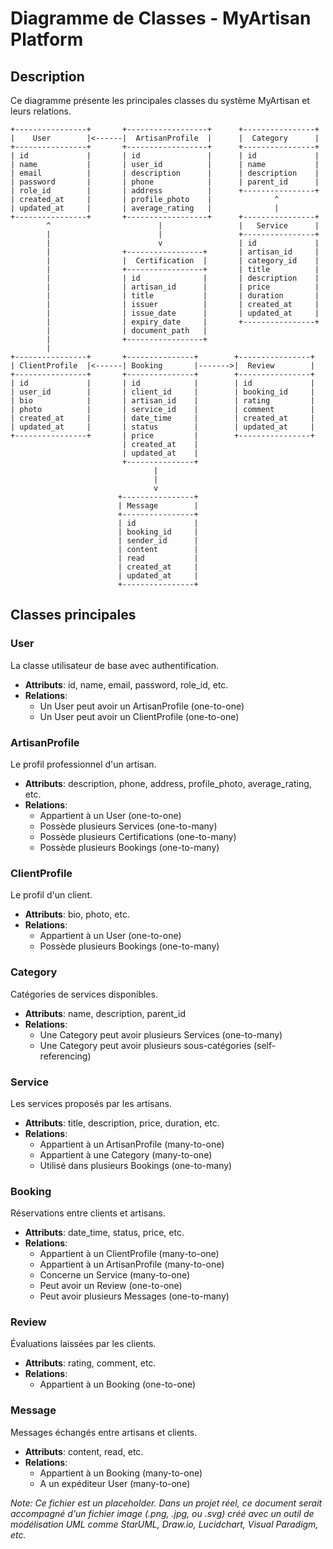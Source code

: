 # Diagramme de Classes - MyArtisan Platform

## Description
Ce diagramme présente les principales classes du système MyArtisan et leurs relations.

```
+----------------+       +------------------+      +----------------+
|    User        |<------|  ArtisanProfile  |      |  Category      |
+----------------+       +------------------+      +----------------+
| id             |       | id               |      | id             |
| name           |       | user_id          |      | name           |
| email          |       | description      |      | description    |
| password       |       | phone            |      | parent_id      |
| role_id        |       | address          |      +----------------+
| created_at     |       | profile_photo    |              ^
| updated_at     |       | average_rating   |              |
+----------------+       +------------------+      +----------------+
        ^                        |                 |   Service      |
        |                        |                 +----------------+
        |                        v                 | id             |
        |                +-----------------+       | artisan_id     |
        |                |  Certification  |       | category_id    |
        |                +-----------------+       | title          |
        |                | id              |       | description    |
        |                | artisan_id      |       | price          |
        |                | title           |       | duration       |
        |                | issuer          |       | created_at     |
        |                | issue_date      |       | updated_at     |
        |                | expiry_date     |       +----------------+
        |                | document_path   |
        |                +-----------------+
        |
+----------------+       +---------------+        +----------------+
| ClientProfile  |<------| Booking       |------->|  Review        |
+----------------+       +---------------+        +----------------+
| id             |       | id            |        | id             |
| user_id        |       | client_id     |        | booking_id     |
| bio            |       | artisan_id    |        | rating         |
| photo          |       | service_id    |        | comment        |
| created_at     |       | date_time     |        | created_at     |
| updated_at     |       | status        |        | updated_at     |
+----------------+       | price         |        +----------------+
                         | created_at    |
                         | updated_at    |
                         +---------------+
                                |
                                |
                                v
                        +----------------+
                        | Message        |
                        +----------------+
                        | id             |
                        | booking_id     |
                        | sender_id      |
                        | content        |
                        | read           |
                        | created_at     |
                        | updated_at     |
                        +----------------+
```

## Classes principales

### User
La classe utilisateur de base avec authentification.
- **Attributs**: id, name, email, password, role_id, etc.
- **Relations**:
  - Un User peut avoir un ArtisanProfile (one-to-one)
  - Un User peut avoir un ClientProfile (one-to-one)

### ArtisanProfile
Le profil professionnel d'un artisan.
- **Attributs**: description, phone, address, profile_photo, average_rating, etc.
- **Relations**:
  - Appartient à un User (one-to-one)
  - Possède plusieurs Services (one-to-many)
  - Possède plusieurs Certifications (one-to-many)
  - Possède plusieurs Bookings (one-to-many)

### ClientProfile
Le profil d'un client.
- **Attributs**: bio, photo, etc.
- **Relations**:
  - Appartient à un User (one-to-one)
  - Possède plusieurs Bookings (one-to-many)

### Category
Catégories de services disponibles.
- **Attributs**: name, description, parent_id
- **Relations**:
  - Une Category peut avoir plusieurs Services (one-to-many)
  - Une Category peut avoir plusieurs sous-catégories (self-referencing)

### Service
Les services proposés par les artisans.
- **Attributs**: title, description, price, duration, etc.
- **Relations**:
  - Appartient à un ArtisanProfile (many-to-one)
  - Appartient à une Category (many-to-one)
  - Utilisé dans plusieurs Bookings (one-to-many)

### Booking
Réservations entre clients et artisans.
- **Attributs**: date_time, status, price, etc.
- **Relations**:
  - Appartient à un ClientProfile (many-to-one)
  - Appartient à un ArtisanProfile (many-to-one)
  - Concerne un Service (many-to-one)
  - Peut avoir un Review (one-to-one)
  - Peut avoir plusieurs Messages (one-to-many)

### Review
Évaluations laissées par les clients.
- **Attributs**: rating, comment, etc.
- **Relations**:
  - Appartient à un Booking (one-to-one)

### Message
Messages échangés entre artisans et clients.
- **Attributs**: content, read, etc.
- **Relations**:
  - Appartient à un Booking (many-to-one)
  - A un expéditeur User (many-to-one)

*Note: Ce fichier est un placeholder. Dans un projet réel, ce document serait accompagné d'un fichier image (.png, .jpg, ou .svg) créé avec un outil de modélisation UML comme StarUML, Draw.io, Lucidchart, Visual Paradigm, etc.*
